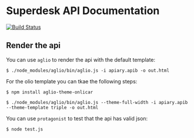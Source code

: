 # Superdesk API Documentation

[![Build Status](https://travis-ci.org/petrjasek/superdesk-api.svg?branch=master)](https://travis-ci.org/petrjasek/superdesk-api)

## Render the api

You can use `aglio` to render the api with the default template:

    $ ./node_modules/aglio/bin/aglio.js -i apiary.apib -o out.html


For the olio template you can tkae the following steps:

    $ npm install aglio-theme-onlicar

    $ ./node_modules/aglio/bin/aglio.js --theme-full-width -i apiary.apib --theme-template triple -o out.html


You can use `protagonist` to test that the api has valid json:

    $ node test.js
